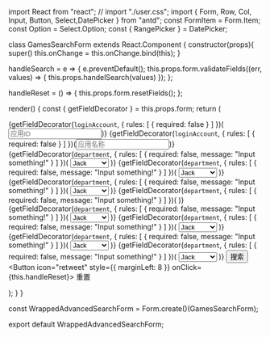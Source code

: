 import React from "react";
// import "./user.css";
import { Form, Row, Col, Input, Button, Select,DatePicker  } from "antd";
const FormItem = Form.Item;
const Option = Select.Option;
const { RangePicker } = DatePicker;

class GamesSearchForm extends React.Component {
  constructor(props){
    super()
    this.onChange = this.onChange.bind(this);
  }

  handleSearch = e => {
    e.preventDefault();
    this.props.form.validateFields((err, values) => {
      this.props.handelSearch(values)
    });
  };

  handleReset = () => {
    this.props.form.resetFields();
  };
  

  render() {
    const { getFieldDecorator } = this.props.form;
    return (
      <Form className="ant-advanced-search-form" onSubmit={this.handleSearch}>
        <Row gutter={24}>
          <Col span={4}>
            <FormItem label="应用ID">
              {getFieldDecorator(`loginAccount`, {
                rules: [
                  {
                    required: false
                  }
                ]
              })(<Input placeholder="应用ID" />)}
            </FormItem>
          </Col>
          <Col span={4}>
            <FormItem label="应用名称">
              {getFieldDecorator(`loginAccount`, {
                rules: [
                  {
                    required: false
                  }
                ]
              })(<Input placeholder="应用名称" />)}
            </FormItem>
          </Col>
          <Col span={4}>
            <FormItem label="应用类型">
              {getFieldDecorator(`department`, {
                rules: [
                  {
                    required: false,
                    message: "Input something!"
                  }
                ]
              })(
                <Select placeholder="请选择部门">
                  <Option value="jack">Jack</Option>
                  <Option value="lucy">Lucy</Option>
                  <Option value="disabled" disabled>
                    Disabled
                  </Option>
                  <Option value="Yiminghe">yiminghe</Option>
                </Select>
              )}
            </FormItem>
          </Col>
          <Col span={4}>
            <FormItem label="分类">
              {getFieldDecorator(`department`, {
                rules: [
                  {
                    required: false,
                    message: "Input something!"
                  }
                ]
              })(
                <Select placeholder="请选择部门">
                  <Option value="jack">Jack</Option>
                  <Option value="lucy">Lucy</Option>
                  <Option value="disabled" disabled>
                    Disabled
                  </Option>
                  <Option value="Yiminghe">yiminghe</Option>
                </Select>
              )}
            </FormItem>
          </Col>
          <Col span={4}>
            <FormItem label="平台">
              {getFieldDecorator(`department`, {
                rules: [
                  {
                    required: false,
                    message: "Input something!"
                  }
                ]
              })(
                <Select placeholder="请选择部门">
                  <Option value="jack">Jack</Option>
                  <Option value="lucy">Lucy</Option>
                  <Option value="disabled" disabled>
                    Disabled
                  </Option>
                  <Option value="Yiminghe">yiminghe</Option>
                </Select>
              )}
            </FormItem>
          </Col>
          <Col span={4}>
            <FormItem label="创建时间">
              {getFieldDecorator(`department`, {
                rules: [
                  {
                    required: false,
                    message: "Input something!"
                  }
                ]
              })(
                <RangePicker onChange={this.onChange} />
              )}
            </FormItem>
          </Col>
          <Col span={4}>
            <FormItem label="优先级">
              {getFieldDecorator(`department`, {
                rules: [
                  {
                    required: false,
                    message: "Input something!"
                  }
                ]
              })(
                <Select placeholder="请选择部门">
                  <Option value="jack">Jack</Option>
                  <Option value="lucy">Lucy</Option>
                  <Option value="disabled" disabled>
                    Disabled
                  </Option>
                  <Option value="Yiminghe">yiminghe</Option>
                </Select>
              )}
            </FormItem>
          </Col>
          <Col span={4}>
            <FormItem label="上架状态">
              {getFieldDecorator(`department`, {
                rules: [
                  {
                    required: false,
                    message: "Input something!"
                  }
                ]
              })(
                <Select placeholder="请选择部门">
                  <Option value="jack">Jack</Option>
                  <Option value="lucy">Lucy</Option>
                  <Option value="disabled" disabled>
                    Disabled
                  </Option>
                  <Option value="Yiminghe">yiminghe</Option>
                </Select>
              )}
            </FormItem>
          </Col>
          <Col span={4}>
            <FormItem label="厂商">
              {getFieldDecorator(`department`, {
                rules: [
                  {
                    required: false,
                    message: "Input something!"
                  }
                ]
              })(
                <Select placeholder="请选择部门">
                  <Option value="jack">Jack</Option>
                  <Option value="lucy">Lucy</Option>
                  <Option value="disabled" disabled>
                    Disabled
                  </Option>
                  <Option value="Yiminghe">yiminghe</Option>
                </Select>
              )}
            </FormItem>
          </Col>
          <Col span={4}>
            <FormItem label="更新时间">
              {getFieldDecorator(`department`, {
                rules: [
                  {
                    required: false,
                    message: "Input something!"
                  }
                ]
              })(
                <Select placeholder="请选择部门">
                  <Option value="jack">Jack</Option>
                  <Option value="lucy">Lucy</Option>
                  <Option value="disabled" disabled>
                    Disabled
                  </Option>
                  <Option value="Yiminghe">yiminghe</Option>
                </Select>
              )}
            </FormItem>
          </Col>
          <Col span={4}>
            <Button type="primary" htmlType="submit" icon="search">
              搜索
            </Button>
            <Button icon="retweet" style={{ marginLeft: 8 }} onClick={this.handleReset}>
              重置
            </Button>
          </Col>
        </Row>
      </Form>
    );
  }
}

const WrappedAdvancedSearchForm = Form.create()(GamesSearchForm);

export default WrappedAdvancedSearchForm;

